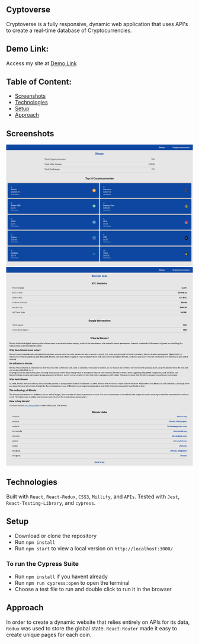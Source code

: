## Cyptoverse

Cryptoverse is a fully responsive, dynamic web application that uses API's to create a real-time database of Cryptocurrencies.

## Demo Link:

Access my site at [Demo Link](https://neptunerjo.github.io/cryptoverse/)

## Table of Content:

- [Screenshots](#screenshots)
- [Technologies](#technologies)
- [Setup](#setup)
- [Approach](#approach)

## Screenshots

![Desktop Home Page](screenshots/desktop-homepage.png)
![Coin Details](screenshots/desktop-coindetails.png)

## Technologies

Built with `React`, `React-Redux`, `CSS3`, `Millify`, and `APIs`. Tested with `Jest`, `React-Testing-Library`, and `cypress`.

## Setup

- Download or clone the repository
- Run `npm install`
- Run `npm start` to view a local version on `http://localhost:3000/`

### To run the Cypress Suite

- Run `npm install` if you havent already
- Run `npm run cypress:open` to open the terminal
- Choose a test file to run and double click to run it in the browser

## Approach

In order to create a dynamic website that relies entirely on APIs for its data,
`Redux` was used to store the global state. `React-Router` made it easy to create unique pages for
each coin.
